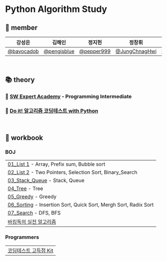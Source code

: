 # Python Algorithm Study

## 👀 member
|강성은|김해인|정지헌|정창휘|한성주|
|:--:|:--:|:--:|:--:|:--:|
|[@bavocadob](https://github.com/bavocadob)|[@pengisblue](https://github.com/pengisblue)|[@pepper999](https://github.com/pepper999)|[@JungChnagHwi](https://github.com/JungChnagHwi)|[@RosaDamascena](https://github.com/RosaDamascena)|

<br/>

## 📚 theory
### 🐳 [**SW Expert Academy**](https://swexpertacademy.com/main/learn/course/courseList.do#none) - Programming Intermediate

### 📖 [**Do it! 알고리즘 코딩테스트 with Python**](https://www.inflearn.com/course/%EB%91%90%EC%9E%87-%EC%95%8C%EA%B3%A0%EB%A6%AC%EC%A6%98-%EC%BD%94%EB%94%A9%ED%85%8C%EC%8A%A4%ED%8A%B8-%ED%8C%8C%EC%9D%B4%EC%8D%AC)

<br/>

## 📝 workbook

### BOJ
||
|:--|
|[01_List 1](https://www.acmicpc.net/workbook/view/16336) - Array, Prefix sum, Bubble sort|
|[02_List 2](https://www.acmicpc.net/workbook/view/16338) - Two Pointers, Selection Sort, Binary_Search|
|[03_Stack_Queue](https://www.acmicpc.net/workbook/view/16337) - Stack, Queue|
|[04_Tree](https://www.acmicpc.net/workbook/view/16275) - Tree|
|[05_Greedy](https://www.acmicpc.net/workbook/view/16276) - Greedy|
|[06_Sorting](https://www.acmicpc.net/workbook/view/16273) - Insertion Sort, Quick Sort, Mergh Sort, Radix Sort|
|[07_Search](https://www.acmicpc.net/workbook/view/16274) - DFS, BFS|
|[바킹독의 실전 알고리즘](https://github.com/encrypted-def/basic-algo-lecture/blob/master/workbook.md)|

### Programmers
||
|:--|
|[코딩테스트 고득점 Kit](https://school.programmers.co.kr/learn/challenges?tab=algorithm_practice_kit)|

